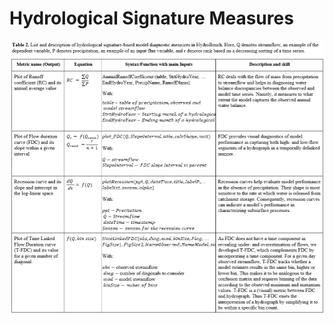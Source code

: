 # Hydrological Signature Measures

![HydrologicalConsistency](./images/HydrologicalSignatureMeasures.png)